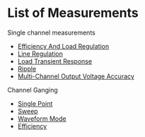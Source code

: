 # List of Measurements
Single channel measurements
 - [Efficiency And Load Regulation](efficiency-and-load-regulation.md)
 - [Line Regulation](line-regulation.md)
 - [Load Transient Response](load-transient-response.md)
 - [Ripple](ripple.md)
 - [Multi-Channel Output Voltage Accuracy](multi-channel-output-voltage-accuracy.md)
   
Channel Ganging
  - [Single Point](channel%20ganging/single-point.md)
  - [Sweep](channel%20ganging/sweep.md)
  - [Waveform Mode](channel%20ganging/waveform-mode.md)
  - [Efficiency](channel%20ganging/efficiency.md)